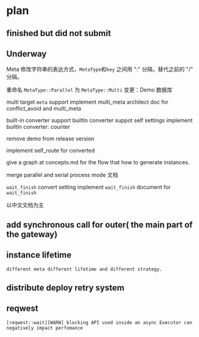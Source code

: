 # plan

## finished but did not submit


## Underway

Meta
  修改字符串的表达方式，`MetaType`和`key` 之间用 ":" 分隔，替代之前的 "/" 分隔。

  重命名 `MetaType::Parallel` 为 `MetaType::Multi` 
  变更：Demo 数据库

multi target `meta` support
    implement multi_meta
    architect doc for conflict_avoid and multi_meta


built-in converter support
    builtIn converter suppot self settings
    implement builtIn converter: counter

remove demo from release version

implement self_route for converted

give a graph at concepts.md for the flow that how to generate instances.

merge parallel and serial process mode
  文档

`wait_finish` convert setting
    implement `wait_finish` 
    document for `wait_finish` 
    
以中文文档为主
    
        
## add synchronous call for outer( the main part of the gateway)

## instance lifetime
    different meta different lifetime and different strategy.

## distribute deploy retry system

## reqwest
    [reqwest::wait][WARN] blocking API used inside an async Executor can negatively impact perfomance



